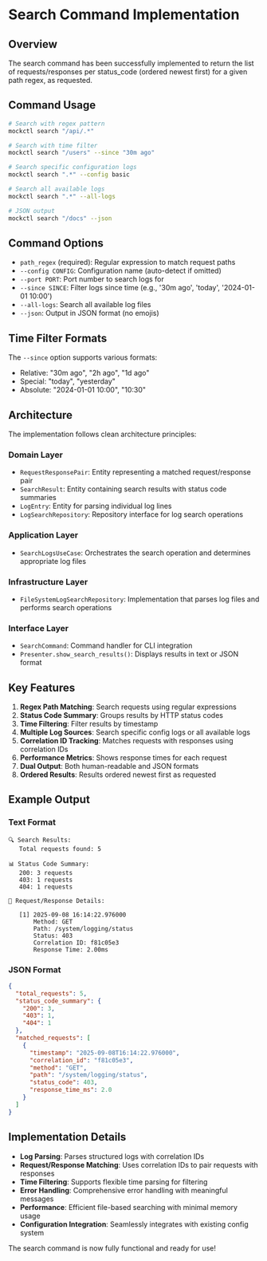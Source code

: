 # Search Command Implementation

## Overview

The search command has been successfully implemented to return the list of requests/responses per status_code (ordered newest first) for a given path regex, as requested.

## Command Usage

```bash
# Search with regex pattern
mockctl search "/api/.*"

# Search with time filter
mockctl search "/users" --since "30m ago"

# Search specific configuration logs
mockctl search ".*" --config basic

# Search all available logs
mockctl search ".*" --all-logs

# JSON output
mockctl search "/docs" --json
```

## Command Options

- `path_regex` (required): Regular expression to match request paths
- `--config CONFIG`: Configuration name (auto-detect if omitted)
- `--port PORT`: Port number to search logs for
- `--since SINCE`: Filter logs since time (e.g., '30m ago', 'today', '2024-01-01 10:00')
- `--all-logs`: Search all available log files
- `--json`: Output in JSON format (no emojis)

## Time Filter Formats

The `--since` option supports various formats:
- Relative: "30m ago", "2h ago", "1d ago"
- Special: "today", "yesterday"
- Absolute: "2024-01-01 10:00", "10:30"

## Architecture

The implementation follows clean architecture principles:

### Domain Layer
- `RequestResponsePair`: Entity representing a matched request/response pair
- `SearchResult`: Entity containing search results with status code summaries
- `LogEntry`: Entity for parsing individual log lines
- `LogSearchRepository`: Repository interface for log search operations

### Application Layer
- `SearchLogsUseCase`: Orchestrates the search operation and determines appropriate log files

### Infrastructure Layer
- `FileSystemLogSearchRepository`: Implementation that parses log files and performs search operations

### Interface Layer
- `SearchCommand`: Command handler for CLI integration
- `Presenter.show_search_results()`: Displays results in text or JSON format

## Key Features

1. **Regex Path Matching**: Search requests using regular expressions
2. **Status Code Summary**: Groups results by HTTP status codes
3. **Time Filtering**: Filter results by timestamp
4. **Multiple Log Sources**: Search specific config logs or all available logs
5. **Correlation ID Tracking**: Matches requests with responses using correlation IDs
6. **Performance Metrics**: Shows response times for each request
7. **Dual Output**: Both human-readable and JSON formats
8. **Ordered Results**: Results ordered newest first as requested

## Example Output

### Text Format
```
🔍 Search Results:
   Total requests found: 5

📊 Status Code Summary:
   200: 3 requests
   403: 1 requests
   404: 1 requests

📝 Request/Response Details:

   [1] 2025-09-08 16:14:22.976000
       Method: GET
       Path: /system/logging/status
       Status: 403
       Correlation ID: f81c05e3
       Response Time: 2.00ms
```

### JSON Format
```json
{
  "total_requests": 5,
  "status_code_summary": {
    "200": 3,
    "403": 1,
    "404": 1
  },
  "matched_requests": [
    {
      "timestamp": "2025-09-08T16:14:22.976000",
      "correlation_id": "f81c05e3",
      "method": "GET",
      "path": "/system/logging/status",
      "status_code": 403,
      "response_time_ms": 2.0
    }
  ]
}
```

## Implementation Details

- **Log Parsing**: Parses structured logs with correlation IDs
- **Request/Response Matching**: Uses correlation IDs to pair requests with responses
- **Time Filtering**: Supports flexible time parsing for filtering
- **Error Handling**: Comprehensive error handling with meaningful messages
- **Performance**: Efficient file-based searching with minimal memory usage
- **Configuration Integration**: Seamlessly integrates with existing config system

The search command is now fully functional and ready for use!
